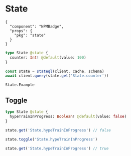 # State

```component
{
  "component": "NPMBadge",
  "props": {
    "pkg": "state"
  }
}
```

```graphql
type State @state {
  counter: Int! @default(value: 100)
}
```

```javascript
const state = stateql(client, cache, schema)
await client.query(state.get('State.counter'))
```

```snapshot
State.Example
```

## Toggle

```graphql
type State @state {
  hypeTrainInProgress: Boolean! @default(value: false)
}
```

```javascript
state.get('State.hypeTrainInProgress') // false

state.toggle('State.hypeTrainInProgress')

state.get('State.hypeTrainInProgress') // true
```
